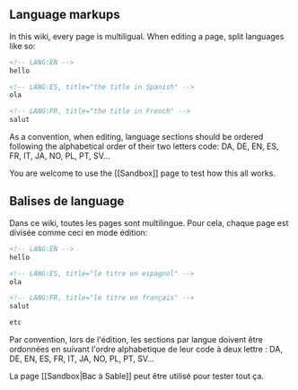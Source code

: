 <!-- LANG:EN, title="inventaire wiki - How-to"-->
 
## Language markups

In this wiki, every page is multiligual. When editing a page, split languages like so:
```markdown
<!-- LANG:EN -->
hello

<!-- LANG:ES, title="the title in Spanish" -->
ola

<!-- LANG:FR, title="the title in French" -->
salut

```

As a convention, when editing, language sections should be ordered following the alphabetical order of their two letters code: DA, DE, EN, ES, FR, IT, JA, NO, PL, PT, SV...

You are welcome to use the [[Sandbox]] page to test how this all works.

<!-- LANG:FR, title="Aide Wiki" -->

## Balises de language

Dans ce wiki, toutes les pages sont multilingue. Pour cela, chaque page est divisée comme ceci en mode édition:
```markdown
<!-- LANG:EN -->
hello

<!-- LANG:ES, title="le titre en espagnol" -->
ola

<!-- LANG:FR, title="le titre en français" -->
salut

etc
```

Par convention, lors de l'édition, les sections par langue doivent être ordonnées en suivant l'ordre alphabetique de leur code à deux lettre : DA, DE, EN, ES, FR, IT, JA, NO, PL, PT, SV...

La page [[Sandbox|Bac à Sable]] peut être utilisé pour tester tout ça.